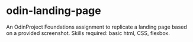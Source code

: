 # odin-landing-page
An OdinProject Foundations assignment to replicate a landing page based on a provided screenshot. Skills required: basic html, CSS, flexbox.
